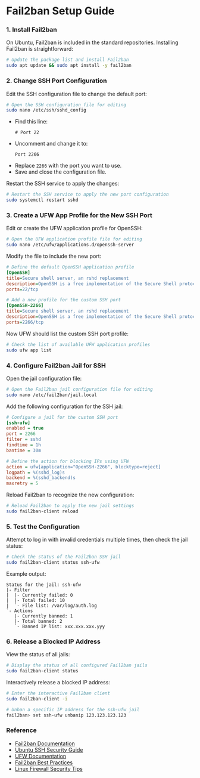# Fail2ban Setup Guide

### 1. Install Fail2ban

On Ubuntu, Fail2ban is included in the standard repositories. Installing Fail2ban is straightforward:

```bash
# Update the package list and install Fail2ban
sudo apt update && sudo apt install -y fail2ban
```

### 2. Change SSH Port Configuration

Edit the SSH configuration file to change the default port:

```bash
# Open the SSH configuration file for editing
sudo nano /etc/ssh/sshd_config
```

- Find this line:
  ```
  # Port 22
  ```
- Uncomment and change it to:
  ```
  Port 2266
  ```
- Replace `2266` with the port you want to use.
- Save and close the configuration file.

Restart the SSH service to apply the changes:

```bash
# Restart the SSH service to apply the new port configuration
sudo systemctl restart sshd
```

### 3. Create a UFW App Profile for the New SSH Port

Edit or create the UFW application profile for OpenSSH:

```bash
# Open the UFW application profile file for editing
sudo nano /etc/ufw/applications.d/openssh-server
```

Modify the file to include the new port:

```ini
# Define the default OpenSSH application profile
[OpenSSH]
title=Secure shell server, an rshd replacement
description=OpenSSH is a free implementation of the Secure Shell protocol.
ports=22/tcp

# Add a new profile for the custom SSH port
[OpenSSH-2266]
title=Secure shell server, an rshd replacement
description=OpenSSH is a free implementation of the Secure Shell protocol.
ports=2266/tcp
```

Now UFW should list the custom SSH port profile:

```bash
# Check the list of available UFW application profiles
sudo ufw app list
```

### 4. Configure Fail2ban Jail for SSH

Open the jail configuration file:

```bash
# Open the Fail2ban jail configuration file for editing
sudo nano /etc/fail2ban/jail.local
```

Add the following configuration for the SSH jail:

```ini
# Configure a jail for the custom SSH port
[ssh-ufw]
enabled = true
port = 2266
filter = sshd
findtime = 1h
bantime = 30m

# Define the action for blocking IPs using UFW
action = ufw[application="OpenSSH-2266", blocktype=reject]
logpath = %(sshd_log)s
backend = %(sshd_backend)s
maxretry = 5
```

Reload Fail2ban to recognize the new configuration:

```bash
# Reload Fail2ban to apply the new jail settings
sudo fail2ban-client reload
```

### 5. Test the Configuration

Attempt to log in with invalid credentials multiple times, then check the jail status:

```bash
# Check the status of the Fail2ban SSH jail
sudo fail2ban-client status ssh-ufw
```

Example output:

```plaintext
Status for the jail: ssh-ufw
|- Filter
|  |- Currently failed: 0
|  |- Total failed: 10
|  `- File list: /var/log/auth.log
`- Actions
   |- Currently banned: 1
   |- Total banned: 2
   `- Banned IP list: xxx.xxx.xxx.yyy
```

### 6. Release a Blocked IP Address

View the status of all jails:

```bash
# Display the status of all configured Fail2ban jails
sudo fail2ban-client status
```

Interactively release a blocked IP address:

```bash
# Enter the interactive Fail2ban client
sudo fail2ban-client -i

# Unban a specific IP address for the ssh-ufw jail
fail2ban> set ssh-ufw unbanip 123.123.123.123
```

### Reference

- [Fail2ban Documentation](https://www.fail2ban.org/wiki/index.php/Main_Page)
- [Ubuntu SSH Security Guide](https://ubuntu.com/server/docs/security-ssh)
- [UFW Documentation](https://help.ubuntu.com/community/UFW)
- [Fail2ban Best Practices](https://www.fail2ban.org/wiki/index.php/Best_Practices)
- [Linux Firewall Security Tips](https://linuxsecurity.expert/)
